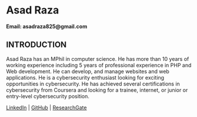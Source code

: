 <h1>Asad Raza</h1>
<b>Email: asadraza825@gmail.com</b> 
<h2>INTRODUCTION</h2> 
<p>Asad Raza has an MPhil in computer science. He has more than 10 years of working experience including 5 years of professional experience in PHP and Web development. He can develop, and manage websites and web applications. He is a cybersecurity enthusiast looking for exciting opportunities in cybersecurity. He has achieved several certifications in cybersecurity from Coursera and looking for a trainee, internet, or junior or entry-level cybersecurity position. 
</p>
<a href="https://www.linkedin.com/in/asadraza825/">LinkedIn</a> | <a href="https://github.com/asadraza825">GitHub</a> | <a href="https://www.researchgate.net/profile/Asad_Raza7">ResearchGate</a>
